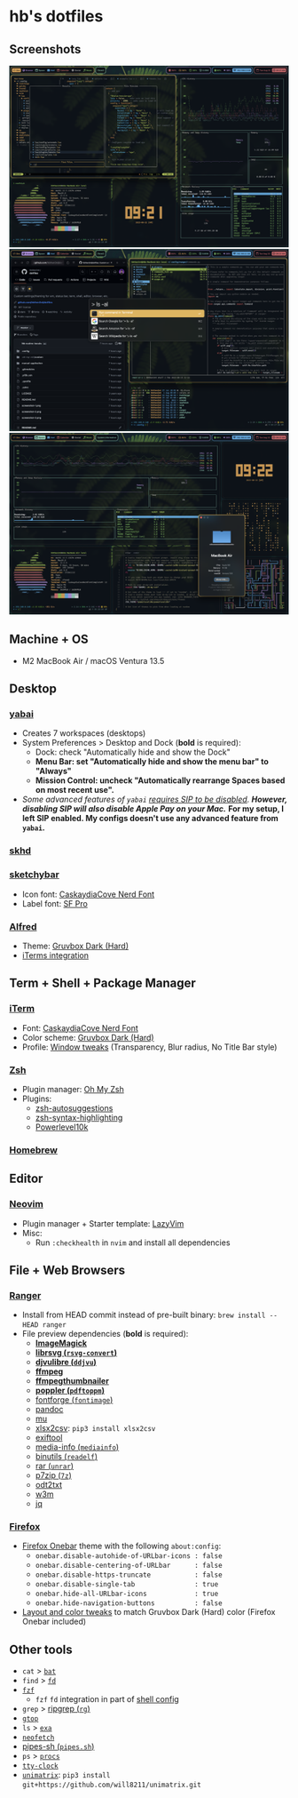 # hb's dotfiles

## Screenshots

![Screenshot 1](/ss1.png?raw=true 'Screenshot 1')
![Screenshot 2](/ss2.png?raw=true 'Screenshot 2')
![Screenshot 3](/ss3.png?raw=true 'Screenshot 3')

## Machine + OS

- M2 MacBook Air / macOS Ventura 13.5

## Desktop

### [yabai](https://github.com/koekeishiya/yabai)

- Creates 7 workspaces (desktops)
- System Preferences > Desktop and Dock (**bold** is required):
  - Dock: check "Automatically hide and show the Dock"
  - **Menu Bar: set "Automatically hide and show the menu bar" to "Always"**
  - **Mission Control: uncheck "Automatically rearrange Spaces based on most recent use".**
- _Some advanced features of `yabai` [requires SIP to be disabled](https://github.com/koekeishiya/yabai/wiki/Disabling-System-Integrity-Protection)._ _**However, disabling SIP will also disable Apple Pay on your Mac.**_ **For my setup, I left SIP enabled. My configs doesn't use any advanced feature from `yabai`.**

### [skhd](https://github.com/koekeishiya/skhd)

### [sketchybar](https://github.com/FelixKratz/SketchyBar)

- Icon font: [CaskaydiaCove Nerd Font](https://www.nerdfonts.com/font-downloads)
- Label font: [SF Pro](https://developer.apple.com/fonts/)

### [Alfred](https://www.alfredapp.com/)

- Theme: [Gruvbox Dark (Hard)](/manual-application/Alfred/Gruvbox%20Dark%20(Hard).alfredappearance)
- [iTerms integration](https://github.com/vitorgalvao/custom-alfred-iterm-scripts)

## Term + Shell + Package Manager

### [iTerm](https://iterm2.com/)

- Font: [CaskaydiaCove Nerd Font](https://www.nerdfonts.com/font-downloads)
- Color scheme: [Gruvbox Dark (Hard)](/manual-application/iTerm/Gruvbox%20Dark%20(Hard).itermcolors)
- Profile: [Window tweaks](/manual-application/iTerm/Default.json) (Transparency, Blur radius, No Title Bar style)

### [Zsh](https://github.com/ohmyzsh/ohmyzsh/wiki/Installing-ZSH)

- Plugin manager: [Oh My Zsh](https://github.com/ohmyzsh/ohmyzsh#basic-installation)
- Plugins:
  - [zsh-autosuggestions](https://github.com/zsh-users/zsh-autosuggestions/blob/master/INSTALL.md#oh-my-zsh)
  - [zsh-syntax-highlighting](https://github.com/zsh-users/zsh-syntax-highlighting/blob/master/INSTALL.md#oh-my-zsh)
  - [Powerlevel10k](https://github.com/romkatv/powerlevel10k#oh-my-zsh)

### [Homebrew](https://brew.sh/)

## Editor

### [Neovim](https://github.com/neovim/neovim/wiki/Installing-Neovim#homebrew-on-macos-or-linux)

- Plugin manager + Starter template: [LazyVim](https://www.lazyvim.org/installation)
- Misc:
  - Run `:checkhealth` in `nvim` and install all dependencies

## File + Web Browsers

### [Ranger](https://github.com/ranger/ranger)

- Install from HEAD commit instead of pre-built binary: `brew install --HEAD ranger`
- File preview dependencies (**bold** is required):
  - **[ImageMagick](https://formulae.brew.sh/formula/imagemagick)**
  - **[librsvg (`rsvg-convert`)](https://formulae.brew.sh/formula/librsvg)**
  - **[djvulibre (`ddjvu`)](https://formulae.brew.sh/formula/djvulibre)**
  - **[ffmpeg](https://formulae.brew.sh/formula/ffmpeg)**
  - **[ffmpegthumbnailer](https://formulae.brew.sh/formula/ffmpegthumbnailer)**
  - **[poppler (`pdftoppm`)](https://formulae.brew.sh/formula/poppler)**
  - [fontforge (`fontimage`)](https://formulae.brew.sh/formula/fontforge)
  - [pandoc](https://formulae.brew.sh/formula/pandoc)
  - [mu](https://formulae.brew.sh/formula/mu)
  - [xlsx2csv](https://github.com/dilshod/xlsx2csv): `pip3 install xlsx2csv`
  - [exiftool](https://formulae.brew.sh/formula/exiftool)
  - [media-info (`mediainfo`)](https://formulae.brew.sh/formula/media-info)
  - [binutils (`readelf`)](https://formulae.brew.sh/formula/binutils)
  - [rar (`unrar`)](https://formulae.brew.sh/cask/rar)
  - [p7zip (`7z`)](https://formulae.brew.sh/formula/p7zip)
  - [odt2txt](https://formulae.brew.sh/formula/odt2txt)
  - [w3m](https://formulae.brew.sh/formula/w3m)
  - [jq](https://formulae.brew.sh/formula/jq)

### [Firefox](https://www.mozilla.org/en-US/firefox/new/)

- [Firefox Onebar](https://codeberg.org/Freeplay/Firefox-Onebar) theme with the following `about:config`:
  - `onebar.disable-autohide-of-URLbar-icons : false`
  - `onebar.disable-centering-of-URLbar      : false`
  - `onebar.disable-https-truncate           : false`
  - `onebar.disable-single-tab               : true`
  - `onebar.hide-all-URLbar-icons            : true`
  - `onebar.hide-navigation-buttons          : false`
- [Layout and color tweaks](/manual-application/Firefox/userChrome.css) to match Gruvbox Dark (Hard) color (Firefox Onebar included)

## Other tools

- `cat` > [`bat`](https://github.com/sharkdp/bat#on-macos-or-linux-via-homebrew)
- `find` > [`fd`](https://github.com/sharkdp/fd#on-macos)
- [`fzf`](https://github.com/junegunn/fzf#using-homebrew)
  - `fzf` `fd` integration in part of [shell config](/.zshrc)
- `grep` > [ripgrep (`rg`)](https://github.com/BurntSushi/ripgrep#installation)
- [`gtop`](https://github.com/aksakalli/gtop#installation)
- `ls` > [`exa`](https://github.com/ogham/exa#homebrew)
- [`neofetch`](https://github.com/dylanaraps/neofetch/wiki/Installation#macos-homebrew)
- [pipes-sh (`pipes.sh`)](https://formulae.brew.sh/formula/pipes-sh)
- `ps` > [`procs`](https://github.com/dalance/procs#homebrew)
- [`tty-clock`](https://formulae.brew.sh/formula/tty-clock)
- [`unimatrix`](https://github.com/will8211/unimatrix): `pip3 install git+https://github.com/will8211/unimatrix.git`

